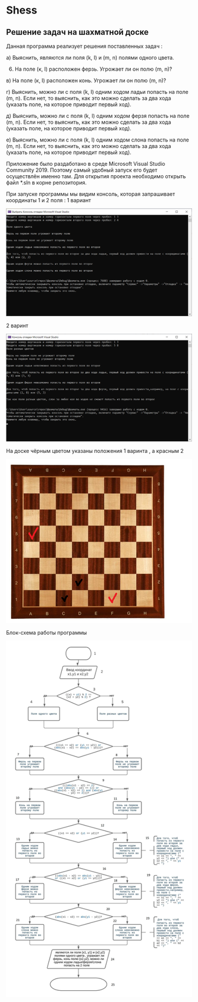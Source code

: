 # Shess

## Решение задач на шахматной доске 

Данная программа реализует решения поставленных задач :

а) Выяснить, являются ли поля (k, I) и (m, n) полями одного цвета.

6) На поле (к, I) расположен ферзь. Угрожает ли он полю (m, n)?

в) На поле (к, I) расположен конь. Угрожает ли он полю (m, n)?

г) Выяснить, можно ли с поля (k, I) одним ходом ладьи попасть на поле (m, n). Если нет, то выяснить, как это можно сделать за два хода (указать поле, на которое приводит первый ход).

д) Выяснить, можно ли с поля (k, I) одним ходом ферзя попасть на поле (m, n). Если нет, то выяснить, как это можно сделать за два хода (указать поле, на которое приводит первый ход).

е) Выяснить, можно ли с поля (k, I) одним ходом слона попасть на поле (m, n). Если нет, то выяснить, как это можно сделать за два хода (указать поле, на которое приводит первый ход).

Приложение было раздаботано в среде Microsoft Visual Studio Community 2019. Поэтому самый удобный запуск его будет осуществлён именно там. Для открытия проекта необходимо открыть файл *.sln в корне репозитория.

При запуске программы мы видим консоль, которая запрашивает координаты 1 и 2 поля : 1 вариант

![Alt-текст](рисуночки/1.png "1 вариант")

2 варинт 

![Alt-текст](рисуночки/2.png "2 вариант")

На доске чёрным цветом указаны положения 1 варинта , а красным 2 

![Alt-текст](рисуночки/3.png "доска")

Блок-схема работы программы 

![Alt-текст](рисуночки/шахматы1.jpg "1 критерий")
